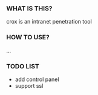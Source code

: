 ### WHAT IS THIS?
crox is an intranet penetration tool 

### HOW TO USE?
...


### TODO LIST
- add control panel
- support ssl 
